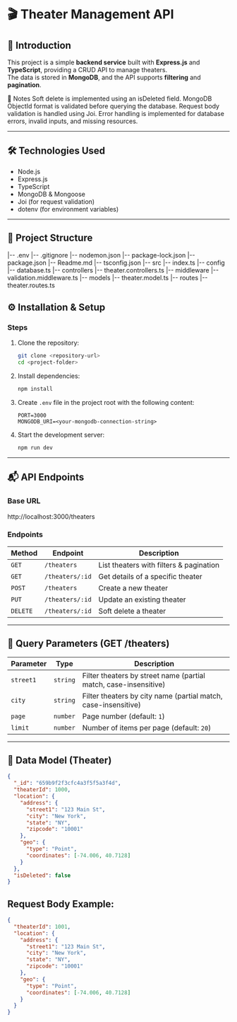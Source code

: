 # 🎬 Theater Management API

## 📖 Introduction

This project is a simple **backend service** built with **Express.js** and **TypeScript**, providing a CRUD API to manage theaters.  
The data is stored in **MongoDB**, and the API supports **filtering** and **pagination**.

📄 Notes
Soft delete is implemented using an isDeleted field.
MongoDB ObjectId format is validated before querying the database.
Request body validation is handled using Joi.
Error handling is implemented for database errors, invalid inputs, and missing resources.

---

## 🛠️ Technologies Used

- Node.js
- Express.js
- TypeScript
- MongoDB & Mongoose
- Joi (for request validation)
- dotenv (for environment variables)

---

## 📂 Project Structure

|-- .env
|-- .gitignore
|-- nodemon.json
|-- package-lock.json
|-- package.json
|-- Readme.md
|-- tsconfig.json
|-- src
|-- index.ts
|-- config
|-- database.ts
|-- controllers
|-- theater.controllers.ts
|-- middleware
|-- validation.middleware.ts
|-- models
|-- theater.model.ts
|-- routes
|-- theater.routes.ts

## ⚙️ Installation & Setup

### Steps

1. Clone the repository:

   ```bash
   git clone <repository-url>
   cd <project-folder>
   ```

2. Install dependencies:

   ```bash
   npm install
   ```

3. Create `.env` file in the project root with the following content:

   ```
   PORT=3000
   MONGODB_URI=<your-mongodb-connection-string>
   ```

4. Start the development server:

   ```bash
   npm run dev
   ```

---

## 📬 API Endpoints

### Base URL

http://localhost:3000/theaters

### Endpoints

| Method   | Endpoint        | Description                             |
| -------- | --------------- | --------------------------------------- |
| `GET`    | `/theaters`     | List theaters with filters & pagination |
| `GET`    | `/theaters/:id` | Get details of a specific theater       |
| `POST`   | `/theaters`     | Create a new theater                    |
| `PUT`    | `/theaters/:id` | Update an existing theater              |
| `DELETE` | `/theaters/:id` | Soft delete a theater                   |

---

## 🔎 Query Parameters (GET /theaters)

| Parameter | Type     | Description                                                      |
| --------- | -------- | ---------------------------------------------------------------- |
| `street1` | `string` | Filter theaters by street name (partial match, case-insensitive) |
| `city`    | `string` | Filter theaters by city name (partial match, case-insensitive)   |
| `page`    | `number` | Page number (default: `1`)                                       |
| `limit`   | `number` | Number of items per page (default: `20`)                         |

---

## 🧰 Data Model (Theater)

```json
{
  "_id": "659b9f2f3cfc4a3f5f5a3f4d",
  "theaterId": 1000,
  "location": {
    "address": {
      "street1": "123 Main St",
      "city": "New York",
      "state": "NY",
      "zipcode": "10001"
    },
    "geo": {
      "type": "Point",
      "coordinates": [-74.006, 40.7128]
    }
  },
  "isDeleted": false
}
```

## Request Body Example:

```json
{
  "theaterId": 1001,
  "location": {
    "address": {
      "street1": "123 Main St",
      "city": "New York",
      "state": "NY",
      "zipcode": "10001"
    },
    "geo": {
      "type": "Point",
      "coordinates": [-74.006, 40.7128]
    }
  }
}
```
